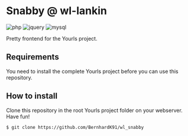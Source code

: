# Snabby @ wl-lankin

![php](https://img.shields.io/badge/php-%3E5.6-blue.svg)
![jquery](https://img.shields.io/badge/jQuery-%3Ev3.3.1-blue.svg)
![mysql](https://img.shields.io/badge/mysql-%3E5.0-blue.svg)

Pretty frontend for the Yourls project.



## Requirements

You need to install the complete Yourls project before you can use this repository.


## How to install

Clone this repository in the root Yourls project folder on your webserver. Have fun!

```
$ git clone https://github.com/BernhardK91/wl_snabby
```
